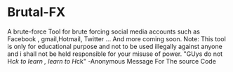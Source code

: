 # Brutal-FX
A brute-force Tool for brute forcing social media accounts such as Facebook , gmail,Hotmail, Twitter ... And more coming soon.
Note: This tool is only for educational purpose and not to be used illegally against anyone and i shall not be held responsible for your misuse of power. 
"GUys do not H*ck to learn , learn to H*ck" 
                              -Anonymous
Message For The source Code
